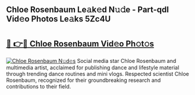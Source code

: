 ## Chloe Rosenbaum Le𝚊k𝚎d N𝚞𝚍e - Part-qdl Vid𝚎o Photos Le𝚊ks 5Zc4U

# <h2><a href="http://fbbgn6a.evod.top/?m=Chloe+Rosenbaum">🔗 👉🔴 Chloe Rosenbaum Vid𝚎o Ph𝚘t𝚘s</a></h2>

[![Chloe Rosenbaum N𝚞d𝚎s](https://i.imgur.com/8V9OHl7.gif)](http://fbbgn6a.evod.top/?m=Chloe+Rosenbaum)
Social media star Chloe Rosenbaum and multimedia artist, acclaimed for publishing dance and lifestyle material through trending dance routines and mini vlogs. Respected scientist Chloe Rosenbaum, recognized for their groundbreaking research and contributions to their field. 
